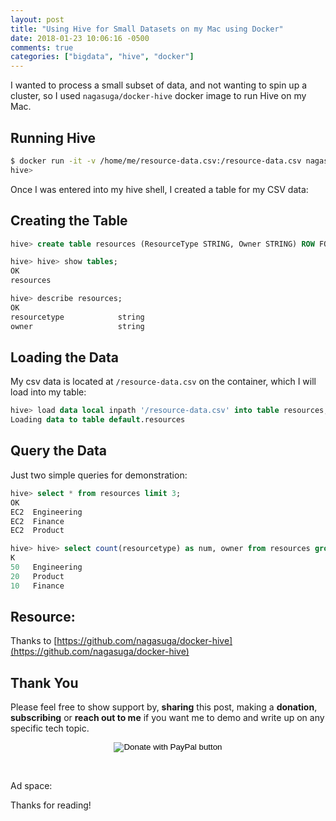 ```yaml
---
layout: post
title: "Using Hive for Small Datasets on my Mac using Docker"
date: 2018-01-23 10:06:16 -0500
comments: true
categories: ["bigdata", "hive", "docker"] 
---
```


I wanted to process a small subset of data, and not wanting to spin up a cluster, so I used `nagasuga/docker-hive` docker image to run Hive on my Mac.

## Running Hive

```bash
$ docker run -it -v /home/me/resource-data.csv:/resource-data.csv nagasuga/docker-hive /bin/bash -c 'cd /usr/local/hive && ./bin/hive'
hive>
```

Once I was entered into my hive shell, I created a table for my CSV data:

## Creating the Table

```sql
hive> create table resources (ResourceType STRING, Owner STRING) ROW FORMAT DELIMITED FIELDS TERMINATED BY ',' ;

hive> hive> show tables;
OK
resources

hive> describe resources;
OK
resourcetype        	string
owner               	string
```

## Loading the Data

My csv data is located at `/resource-data.csv` on the container, which I will load into my table:

```sql
hive> load data local inpath '/resource-data.csv' into table resources;
Loading data to table default.resources
```

## Query the Data

Just two simple queries for demonstration:

```sql
hive> select * from resources limit 3;
OK
EC2	 Engineering
EC2	 Finance
EC2	 Product

hive> hive> select count(resourcetype) as num, owner from resources group by owner order by num desc limit 3;
K
50	 Engineering
20	 Product
10	 Finance
```

## Resource:

Thanks to [https://github.com/nagasuga/docker-hive](https://github.com/nagasuga/docker-hive)

## Thank You

Please feel free to show support by, **sharing** this post, making a **donation**, **subscribing** or **reach out to me** if you want me to demo and write up on any specific tech topic.

<center>
<form action="https://www.paypal.com/cgi-bin/webscr" method="post" target="_top">
<input type="hidden" name="cmd" value="_s-xclick" />
<input type="hidden" name="hosted_button_id" value="W7CBGYTCWGANQ" />
<input type="image" src="https://user-images.githubusercontent.com/567298/49853901-461c3700-fdf1-11e8-9d80-8a424a3173af.png" border="0" name="submit" title="PayPal - The safer, easier way to pay online!" alt="Donate with PayPal button" />
</form>
</center>

<br>

Ad space:

<script type="text/javascript">
  ( function() {
    if (window.CHITIKA === undefined) { window.CHITIKA = { 'units' : [] }; };
    var unit = {"calltype":"async[2]","publisher":"rbekker87","width":728,"height":90,"sid":"Chitika Default"};
    var placement_id = window.CHITIKA.units.length;
    window.CHITIKA.units.push(unit);
    document.write('<div id="chitikaAdBlock-' + placement_id + '"></div>');
}());
</script>
<script type="text/javascript" src="//cdn.chitika.net/getads.js" async></script>

<p>

Thanks for reading!

